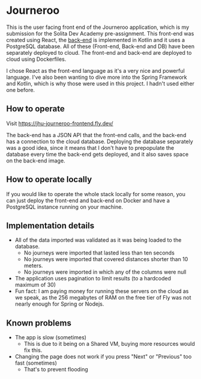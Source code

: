 # Journeroo
This is the user facing front end of the Journeroo application, which is my submission for the Solita Dev Academy pre-assignment. This front-end was created using React, the [back-end](https://github.com/JimiUrsin/jhu-journeroo-backend) is implemented in Kotlin and it uses a PostgreSQL database. All of these (Front-end, Back-end and DB) have been separately deployed to cloud. The front-end and back-end are deployed to cloud using Dockerfiles.

I chose React as the front-end language as it's a very nice and powerful language. I've also been wanting to dive more into the Spring Framework and Kotlin, which is why those were used in this project. I hadn't used either one before.

## How to operate
Visit https://jhu-journeroo-frontend.fly.dev/

The back-end has a JSON API that the front-end calls, and the back-end has a connection to the cloud database. Deploying the database separately was a good idea, since it means that I don't have to prepopulate the database every time the back-end gets deployed, and it also saves space on the back-end image.

## How to operate locally
If you would like to operate the whole stack locally for some reason, you can just deploy the front-end and back-end on Docker and have a PostgreSQL instance running on your machine.


## Implementation details
- All of the data imported was validated as it was being loaded to the database.
    - No journeys were imported that lasted less than ten seconds
    - No journeys were imported that covered distances shorter than 10 meters.
    - No journeys were imported in which any of the columns were null
- The application uses pagination to limit results (to a hardcoded maximum of 30)
- Fun fact: I am paying money for running these servers on the cloud as we speak, as the 256 megabytes of RAM on the free tier of Fly was not nearly enough for Spring or Nodejs.

## Known problems
- The app is slow (sometimes)
    - This is due to it being on a Shared VM, buying more resources would fix this.
- Changing the page does not work if you press "Next" or "Previous" too fast (sometimes)
    - That's to prevent flooding
